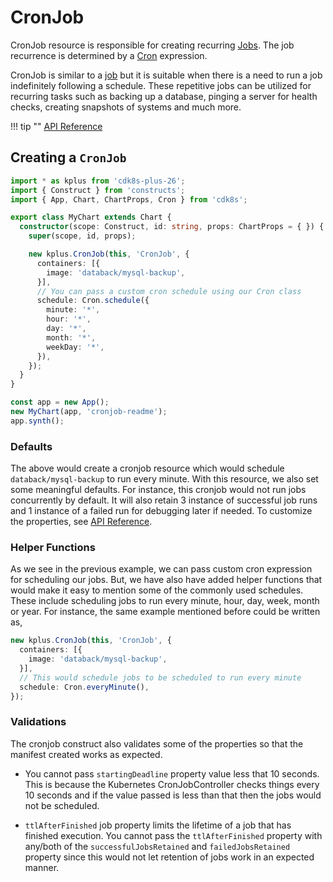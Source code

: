 # CronJob

CronJob resource is responsible for creating recurring [Jobs](https://kubernetes.io/docs/concepts/workloads/controllers/job/). The job recurrence is determined by a [Cron](https://github.com/cdk8s-team/cdk8s-core/blob/2.x/src/cron.ts) expression.

CronJob is similar to a [job](https://cdk8s.io/docs/latest/plus/job/) but it is suitable when there is a need to run a job indefinitely following a schedule. These repetitive jobs can be utilized for recurring tasks such as backing up a database, pinging a server for health checks, creating snapshots of systems and much more.

!!! tip ""
     [API Reference](../../reference/cdk8s-plus-26/typescript.md#cronjob)

## Creating a `CronJob`

```typescript
import * as kplus from 'cdk8s-plus-26';
import { Construct } from 'constructs';
import { App, Chart, ChartProps, Cron } from 'cdk8s';

export class MyChart extends Chart {
  constructor(scope: Construct, id: string, props: ChartProps = { }) {
    super(scope, id, props);

    new kplus.CronJob(this, 'CronJob', {
      containers: [{
        image: 'databack/mysql-backup',
      }],
      // You can pass a custom cron schedule using our Cron class
      schedule: Cron.schedule({
        minute: '*',
        hour: '*',
        day: '*',
        month: '*',
        weekDay: '*',
      }),
    });
  }
}

const app = new App();
new MyChart(app, 'cronjob-readme');
app.synth();

```

### Defaults

The above would create a cronjob resource which would schedule `databack/mysql-backup` to run every minute. With this resource, we also set some meaningful defaults. For instance, this cronjob would not run jobs concurrently by default. It will also retain 3 instance of successful job runs and 1 instance of a failed run for debugging later if needed. To customize the properties, see [API Reference](../../reference/cdk8s-plus-26/typescript.md#cronjob).

### Helper Functions

As we see in the previous example, we can pass custom cron expression for scheduling our jobs. But, we have also have added helper functions that would make it easy to mention some of the commonly used schedules. These include scheduling jobs to run every minute, hour, day, week, month or year. For instance, the same example mentioned before could be written as,

```typescript
new kplus.CronJob(this, 'CronJob', {
  containers: [{
    image: 'databack/mysql-backup',
  }],
  // This would schedule jobs to be scheduled to run every minute
  schedule: Cron.everyMinute(),
});
```

### Validations

The cronjob construct also validates some of the properties so that the manifest created works as expected.

* You cannot pass `startingDeadline` property value less that 10 seconds. This is because the Kubernetes CronJobController checks things every 10 seconds and if the value passed is less than that then the jobs would not be scheduled.

* `ttlAfterFinished` job property limits the lifetime of a job that has finished execution. You cannot pass the `ttlAfterFinished` property with any/both of the `successfulJobsRetained` and `failedJobsRetained` property since this would not let retention of jobs work in an expected manner.
